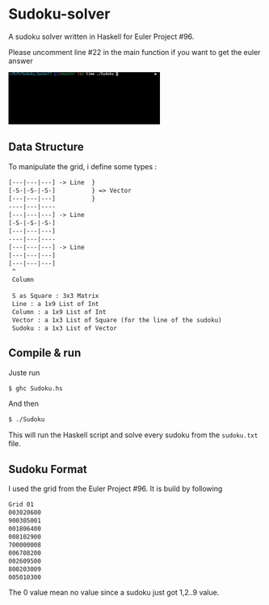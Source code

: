 # Sudoku-solver
A sudoku solver written in Haskell for Euler Project #96.

Please uncomment line #22 in the main function if you want to get the euler answer

![Example](example.gif)

## Data Structure

To manipulate the grid, i define some types :
```
[---|---|---] -> Line  }
[-S-|-S-|-S-]          } => Vector
[---|---|---]          }
----|---|----
[---|---|---] -> Line
[-S-|-S-|-S-]
[---|---|---]
----|---|----
[---|---|---] -> Line
[---|---|---]
[---|---|---]
 ^
 Column

 S as Square : 3x3 Matrix
 Line : a 1x9 List of Int
 Column : a 1x9 List of Int
 Vector : a 1x3 List of Square (for the line of the sudoku)
 Sudoku : a 1x3 List of Vector
```

## Compile & run

Juste run
```sh
$ ghc Sudoku.hs
```

And then
```sh
$ ./Sudoku
```

This will run the Haskell script and solve every sudoku from the ```sudoku.txt``` file.

## Sudoku Format
I used the grid from the Euler Project #96. It is build by following

```
Grid 01
003020600
900305001
001806400
008102900
700000008
006708200
002609500
800203009
005010300
```

The 0 value mean no value since a sudoku just got 1,2..9 value.
